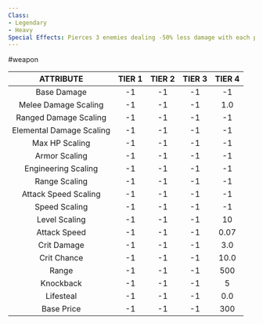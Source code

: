 ```yaml
---
Class:
- Legendary
- Heavy
Special Effects: Pierces 3 enemies dealing -50% less damage with each pierce.
---
```

#weapon

| **ATTRIBUTE**| **TIER 1**| **TIER 2**| **TIER 3**| **TIER 4** |
| :---: | :---: | :---: | :---: | :---:  |
| Base Damage | -1   | -1   | -1   | -1  |
| Melee Damage Scaling | -1   | -1   | -1   | 1.0  |
| Ranged Damage Scaling | -1   | -1   | -1   | -1  |
| Elemental Damage Scaling | -1   | -1   | -1   | -1  |
| Max HP Scaling | -1   | -1   | -1   | -1  |
| Armor Scaling | -1   | -1   | -1   | -1  |
| Engineering Scaling | -1   | -1   | -1   | -1  |
| Range Scaling | -1   | -1   | -1   | -1  |
| Attack Speed Scaling | -1   | -1   | -1   | -1  |
| Speed Scaling | -1   | -1   | -1   | -1  |
| Level Scaling | -1   | -1   | -1   | 10  |
| Attack Speed | -1   | -1   | -1   | 0.07  |
| Crit Damage | -1   | -1   | -1   | 3.0  |
| Crit Chance | -1   | -1   | -1   | 10.0  |
| Range | -1   | -1   | -1   | 500  |
| Knockback | -1   | -1   | -1   | 5  |
| Lifesteal | -1   | -1   | -1   | 0.0  |
| Base Price | -1   | -1   | -1   | 300  |

